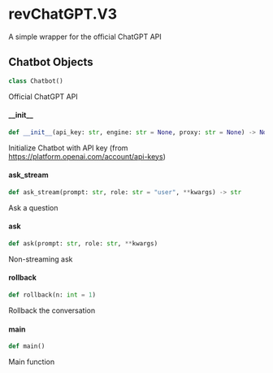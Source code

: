 <a id="revChatGPT.V3"></a>

# revChatGPT.V3

A simple wrapper for the official ChatGPT API

<a id="revChatGPT.V3.Chatbot"></a>

## Chatbot Objects

```python
class Chatbot()
```

Official ChatGPT API

<a id="revChatGPT.V3.Chatbot.__init__"></a>

#### \_\_init\_\_

```python
def __init__(api_key: str, engine: str = None, proxy: str = None) -> None
```

Initialize Chatbot with API key (from https://platform.openai.com/account/api-keys)

<a id="revChatGPT.V3.Chatbot.ask_stream"></a>

#### ask\_stream

```python
def ask_stream(prompt: str, role: str = "user", **kwargs) -> str
```

Ask a question

<a id="revChatGPT.V3.Chatbot.ask"></a>

#### ask

```python
def ask(prompt: str, role: str, **kwargs)
```

Non-streaming ask

<a id="revChatGPT.V3.Chatbot.rollback"></a>

#### rollback

```python
def rollback(n: int = 1)
```

Rollback the conversation

<a id="revChatGPT.V3.main"></a>

#### main

```python
def main()
```

Main function
